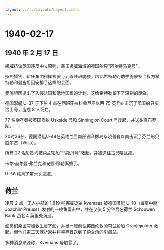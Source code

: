 ```yaml
---
layout: ../../layouts/Layout.astro
---
```


# 1940-02-17

## 1940 年 2 月 17 日

挪威抗议英国违反中立原则，袭击挪威海域的德国船只"阿尔特马克号"。

按照惯例，新任军团指挥官要与元首共进晚餐，因此希特勒的助手施蒙特上校为希特勒和曼施坦因安排了这样的会面。

曼施坦因提出了入侵法国和低地国家的计划，这给希特勒留下了深刻的印象。

德国潜艇 U-37 于下午 4 点在西班牙拉科鲁尼亚以西 75
英里处击沉了英国船只皮洛士号，造成 8 人死亡。

77 名幸存者被英国商船 Uskside 号和 Sinnington Court
号救起，并送往直布罗陀。

20时36分，德国潜艇U-48在英格兰西南部锡利群岛毕晓普岩以南击沉了芬兰船只威尔贾（Wilja）。

所有 27 名船员均被荷兰轮船"马斯丹号"救起，并被送往古巴哈瓦那。

卡尔·赫尔曼·弗兰克和安娜·穆勒离婚了。

U-56 结束了第六次巡逻。

## 荷兰

凌晨 2 点，无人护航的 1,819 吨挪威货轮 Kvernaas 被德国潜艇
U-10（海军中尉 Joachim Preuss）发射的一枚鱼雷击中，并在仅仅 5
分钟后在荷兰 Schouwen Bank 西北 4 英里处沉没。

船员们乘坐两艘救生艇下船，并被一艘前往英国伦敦的荷兰轮船 Oranjepolder
救起，但他们第二天就折返并将幸存者送到了荷兰角的引航站。

多种消息来源称，Kvernaas 号触雷了。